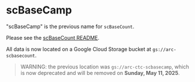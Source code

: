scBaseCamp
==========

"scBaseCamp" is the previous name for `scBaseCount`.

Please see the [scBaseCount README](../scBaseCount/README.md).

All data is now located on a Google Cloud Storage bucket at `gs://arc-scbasecount`.

> WARNING: the previous location was `gs://arc-ctc-scbasecamp`, which is now deprecated and will be removed on **Sunday, May 11, 2025**.